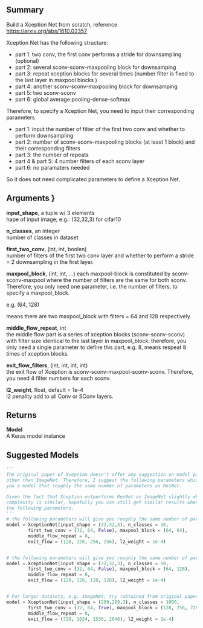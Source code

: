 ## Summary

Build a Xception Net from scratch, reference https://arxiv.org/abs/1610.02357

Xception Net has the following structure:
* part 1: two conv, the first conv performs a stride for downsampling (optional)
* part 2: several sconv-sconv-maxpooling block for downsamping
* part 3: repeat xception blocks for several times 
        (number filter is fixed to the last layer in maxpool blocks )
* part 4: another sconv-sconv-maxpooling block for downsamping
* part 5: two sconv-sconv
* part 6: global average pooling-dense-softmax

Therefore, to specify a Xception Net, you need to input their corresponding parameters

* part 1: input the number of filter of the first two conv and whether to perform downsampling
* part 2: number of sconv-sconv-maxpooling blocks (at least 1 block) and their corresponding filters
* part 3: the number of repeats
* part 4 & part 5: 4 number filters of each sconv layer
* part 6: no paramaters needed

So it does not need complicated parameters to define a Xception Net.
    
## Arguments }
**input_shape**, a tuple w/ 3 elements   
hape of input image; e.g.: (32,32,3) for cifar10

**n_classes**, an integer   
number of classes in dataset

**first_two_conv**, (int, int, boolen)   
number of filters of the first two conv layer and whether to perform a stride = 2
downsampling in the first layer.

**maxpool_block**, (int, int, ...)
each maxpool-block is constituted by sconv-sconv-maxpool where the number of filters
are the same for both sconv. Therefore, you only need one parameter, i.e. the number
of filters, to specify a maxpool_block.    

e.g. (64, 128)

means there are two maxpool_block with filters = 64 and 128 respectively.

**middle_flow_repeat**, int     
the middle flow part is a series of xception blocks (sconv-sconv-sconv) with 
filter size identical to the last layer in maxpool_block. therefore, you only 
need a single parameter to define this part, e.g. 8, means respeat 8 times 
of xception blocks.

**exit_flow_filters**, (int, int, int, int)     
the exit flow of Xception is sconv-sconv-maxpool-sconv-sconv. Therefore, you 
need 4 filter numbers for each sconv.

**l2_weight**, float, default = 1e-4        
l2 penality add to all Conv or SConv layers.

## Returns
**Model**        
A Keras model instance

## Suggested Models
```python
'''
The original paper of Xception doesn't offer any suggestion on model parameters
other than ImageNet. Therefore, I suggest the following parameters which will give
you a model that roughly the same number of parameters as ResNet. 

Given the fact that Xception outperforms ResNet on ImageNet slightly when model 
complexity is similar, hopefully you can still get similar results when using 
the following parameters.
'''
# the following parameters will give you roughly the same number of parameters as ResNet 20, 0.27M v.s. 0.30M
model = XceptionNet(input_shape = (32,32,3), n_classes = 10, 
        first_two_conv = (32, 64, False), maxpool_block = (64, 64),
        middle_flow_repeat = 8,
        exit_flow = (128, 128, 256, 256), l2_weight = 1e-4)


# the following parameters will give you roughly the same number of parameters as ResNet 32, 0.46M v.s 0.48M    
model = XceptionNet(input_shape = (32,32,3), n_classes = 10, 
        first_two_conv = (32, 64, False), maxpool_block = (64, 128),
        middle_flow_repeat = 6,
        exit_flow = (128, 128, 128, 128), l2_weight = 1e-4)


# For larger datasets, e.g. ImageNet, try (obtained from original paper)
model = XceptionNet(input_shape = (299,299,3), n_classes = 1000, 
        first_two_conv = (32, 64, True), maxpool_block = (128, 256, 728),
        middle_flow_repeat = 8,
        exit_flow = (728, 1024, 1536, 2048), l2_weight = 1e-4)    
```